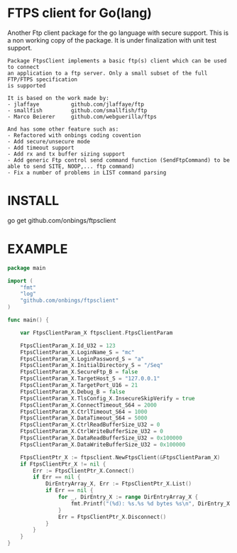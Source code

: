 FTPS client for Go(lang)
========================
Another Ftp client package for the go language with secure support.
This is a non working copy of the package.
It is under finalization with unit test support.

	Package FtpsClient implements a basic ftp(s) client which can be used to connect
	an application to a ftp server. Only a small subset of the full FTP/FTPS specification
	is supported

	It is based on the work made by:
	- jlaffaye 			github.com/jlaffaye/ftp
	- smallfish 		github.com/smallfish/ftp
	- Marco Beierer 	github.com/webguerilla/ftps

	And has some other feature such as:
	- Refactored with onbings coding covention
	- Add secure/unsecure mode
	- Add timeout support
	- Add rx and tx buffer sizing support
	- Add generic Ftp control send command function (SendFtpCommand) to be able to send SITE, NOOP,... ftp command)
	- Fix a number of problems in LIST command parsing
	
INSTALL 
========
go get github.com/onbings/ftpsclient

EXAMPLE 
========
```go
package main

import (          
	"fmt"
	"log"
	"github.com/onbings/ftpsclient"
)

func main() {

	var FtpsClientParam_X ftpsclient.FtpsClientParam

	FtpsClientParam_X.Id_U32 = 123
	FtpsClientParam_X.LoginName_S = "mc"
	FtpsClientParam_X.LoginPassword_S = "a"
	FtpsClientParam_X.InitialDirectory_S = "/Seq"
	FtpsClientParam_X.SecureFtp_B = false
	FtpsClientParam_X.TargetHost_S = "127.0.0.1"
	FtpsClientParam_X.TargetPort_U16 = 21
	FtpsClientParam_X.Debug_B = false
	FtpsClientParam_X.TlsConfig_X.InsecureSkipVerify = true
	FtpsClientParam_X.ConnectTimeout_S64 = 2000
	FtpsClientParam_X.CtrlTimeout_S64 = 1000
	FtpsClientParam_X.DataTimeout_S64 = 5000
	FtpsClientParam_X.CtrlReadBufferSize_U32 = 0
	FtpsClientParam_X.CtrlWriteBufferSize_U32 = 0
	FtpsClientParam_X.DataReadBufferSize_U32 = 0x100000
	FtpsClientParam_X.DataWriteBufferSize_U32 = 0x100000

	FtpsClientPtr_X := ftpsclient.NewFtpsClient(&FtpsClientParam_X)
	if FtpsClientPtr_X != nil {
		Err := FtpsClientPtr_X.Connect()
		if Err == nil {
			DirEntryArray_X, Err := FtpsClientPtr_X.List()
			if Err == nil {
				for _, DirEntry_X := range DirEntryArray_X {
					fmt.Printf("(%d): %s.%s %d bytes %s\n", DirEntry_X.Type_E, DirEntry_X.Name_S, DirEntry_X.Ext_S, DirEntry_X.Size_U64, DirEntry_X.Time_X)
				}
				Err = FtpsClientPtr_X.Disconnect()
			}
		}
	}
}
```

